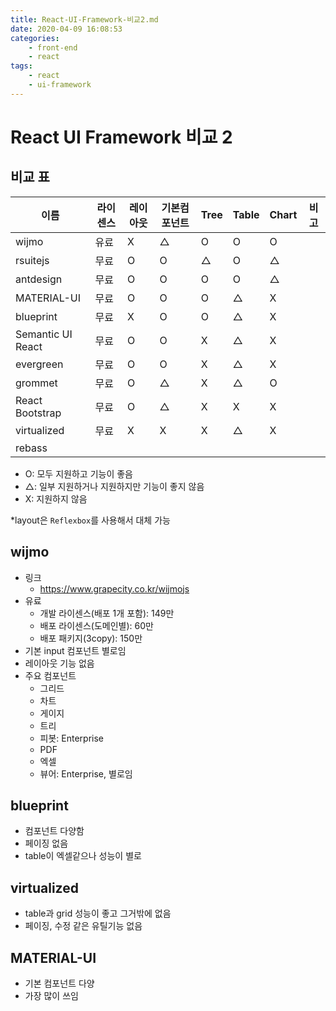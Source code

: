 ```yaml
---
title: React-UI-Framework-비교2.md
date: 2020-04-09 16:08:53
categories:
    - front-end
    - react
tags:
    - react
    - ui-framework
---
```

# React UI Framework 비교 2

## 비교 표

이름|라이센스|레이아웃|기본컴포넌트|Tree|Table|Chart|비고
-|-|-|-|-|-|-|-
wijmo|유료|X|△|O|O|O
rsuitejs|무료|O|O|△|O|△
antdesign|무료|O|O|O|O|△
MATERIAL-UI|무료|O|O|O|△|X
blueprint|무료|X|O|O|△|X
Semantic UI React|무료|O|O|X|△|X
evergreen|무료|O|O|X|△|X
grommet|무료|O|△|X|△|O
React Bootstrap|무료|O|△|X|X|X
virtualized|무료|X|X|X|△|X
rebass|

- O: 모두 지원하고 기능이 좋음
- △: 일부 지원하거나 지원하지만 기능이 좋지 않음
- X: 지원하지 않음

*layout은 `Reflexbox`를 사용해서 대체 가능

## wijmo
- 링크
    - https://www.grapecity.co.kr/wijmojs
- 유료
    - 개발 라이센스(배포 1개 포함): 149만
    - 배포 라이센스(도메인별): 60만
    - 배포 패키지(3copy): 150만
- 기본 input 컴포넌트 별로임
- 레이아웃 기능 없음
- 주요 컴포넌트
    - 그리드
    - 차트
    - 게이지
    - 트리
    - 피봇: Enterprise
    - PDF
    - 엑셀
    - 뷰어: Enterprise, 별로임

## blueprint
- 컴포넌트 다양함
- 페이징 없음
- table이 엑셀같으나 성능이 별로 

## virtualized
- table과 grid 성능이 좋고 그거밖에 없음
- 페이징, 수정 같은 유틸기능 없음


## MATERIAL-UI
- 기본 컴포넌트 다양
- 가장 많이 쓰임

